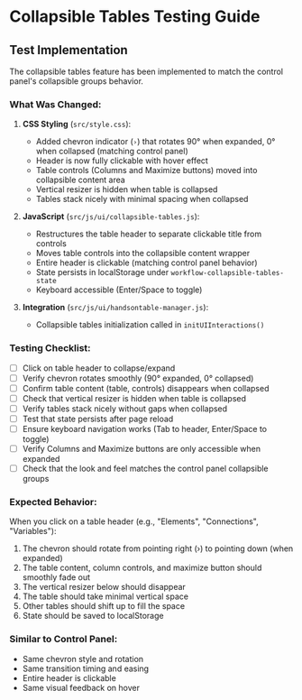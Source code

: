# Collapsible Tables Testing Guide

## Test Implementation

The collapsible tables feature has been implemented to match the control panel's collapsible groups behavior.

### What Was Changed:

1. **CSS Styling** (`src/style.css`):
   - Added chevron indicator (`›`) that rotates 90° when expanded, 0° when collapsed (matching control panel)
   - Header is now fully clickable with hover effect
   - Table controls (Columns and Maximize buttons) moved into collapsible content area
   - Vertical resizer is hidden when table is collapsed
   - Tables stack nicely with minimal spacing when collapsed

2. **JavaScript** (`src/js/ui/collapsible-tables.js`):
   - Restructures the table header to separate clickable title from controls
   - Moves table controls into the collapsible content wrapper
   - Entire header is clickable (matching control panel behavior)
   - State persists in localStorage under `workflow-collapsible-tables-state`
   - Keyboard accessible (Enter/Space to toggle)

3. **Integration** (`src/js/ui/handsontable-manager.js`):
   - Collapsible tables initialization called in `initUIInteractions()`

### Testing Checklist:

- [ ] Click on table header to collapse/expand
- [ ] Verify chevron rotates smoothly (90° expanded, 0° collapsed)
- [ ] Confirm table content (table, controls) disappears when collapsed
- [ ] Check that vertical resizer is hidden when table is collapsed
- [ ] Verify tables stack nicely without gaps when collapsed
- [ ] Test that state persists after page reload
- [ ] Ensure keyboard navigation works (Tab to header, Enter/Space to toggle)
- [ ] Verify Columns and Maximize buttons are only accessible when expanded
- [ ] Check that the look and feel matches the control panel collapsible groups

### Expected Behavior:

When you click on a table header (e.g., "Elements", "Connections", "Variables"):
1. The chevron should rotate from pointing right (›) to pointing down (when expanded)
2. The table content, column controls, and maximize button should smoothly fade out
3. The vertical resizer below should disappear
4. The table should take minimal vertical space
5. Other tables should shift up to fill the space
6. State should be saved to localStorage

### Similar to Control Panel:
- Same chevron style and rotation
- Same transition timing and easing
- Entire header is clickable
- Same visual feedback on hover
